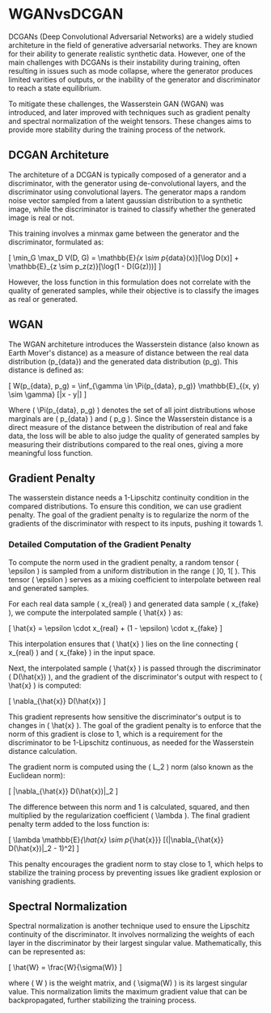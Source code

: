 # WGANvsDCGAN

DCGANs (Deep Convolutional Adversarial Networks) are a widely studied architeture in the field of generative adversarial networks. They are known for their ability to generate realistic synthetic data. However, one of the main challenges with DCGANs is their instability during training, often resulting in issues such as mode collapse, where the generator produces limited varities of outputs, or the inability of the generator and discriminator to reach a state equilibrium.

To mitigate these challenges, the Wasserstein GAN (WGAN) was introduced, and later improved with techniques such as gradient penalty and spectral normalization of the weight tensors. These changes aims to provide more stability during the training process of the network.

## DCGAN Architeture

The architeture of a DCGAN is typically composed of a generator and a discriminator, with the generator using de-convolutional layers, and the discriminator using convolutional layers. The generator maps a random noise vector sampled from a latent gaussian distribution to a synthetic image, while the discriminator is trained to classify whether the generated image is real or not.

This training involves a minmax game between the generator and the discriminator, formulated as:

\[ \min_G \max_D V(D, G) = \mathbb{E}_{x \sim p_{data}(x)}[\log D(x)] + \mathbb{E}_{z \sim p_z(z)}[\log(1 - D(G(z)))] \]

However, the loss function in this formulation does not correlate with the quality of generated samples, while their objective is to classify the images as real or generated.

## WGAN

The WGAN architeture introduces the Wasserstein distance (also known as Earth Mover's distance) as a measure of distance between the real data distribution \(p_{data}\) and the generated data distribution \(p_g\). This distance is defined as:

\[ W(p_{data}, p_g) = \inf_{\gamma \in \Pi(p_{data}, p_g)} \mathbb{E}_{(x, y) \sim \gamma} [\|x - y\|] \]


Where \( \Pi(p_{data}, p_g) \) denotes the set of all joint distributions whose marginals are \( p_{data} \) and \( p_g \). 
Since the Wasserstein distance is a direct measure of the distance between the distribution of real and fake data, the loss will be able to also judge the quality of generated samples by measuring their distributions compared to the real ones, giving a more meaningful loss function.

## Gradient Penalty 

The wasserstein distance needs a 1-Lipschitz continuity condition in the compared distributions. To ensure this condition, we can use gradient penalty. The goal of the gradient penalty is to regularize the norm of the gradients of the discriminator with respect to its inputs, pushing it towards 1.

### Detailed Computation of the Gradient Penalty

To compute the norm used in the gradient penalty, a random tensor \( \epsilon \) is sampled from a uniform distribution in the range \( ]0, 1[ \). This tensor \( \epsilon \) serves as a mixing coefficient to interpolate between real and generated samples.

For each real data sample \( x_{real} \) and generated data sample \( x_{fake} \), we compute the interpolated sample \( \hat{x} \) as:

\[ \hat{x} = \epsilon \cdot x_{real} + (1 - \epsilon) \cdot x_{fake} \]

This interpolation ensures that \( \hat{x} \) lies on the line connecting \( x_{real} \) and \( x_{fake} \) in the input space. 

Next, the interpolated sample \( \hat{x} \) is passed through the discriminator \( D(\hat{x}) \), and the gradient of the discriminator's output with respect to \( \hat{x} \) is computed:

\[ \nabla_{\hat{x}} D(\hat{x}) \]

This gradient represents how sensitive the discriminator's output is to changes in \( \hat{x} \). The goal of the gradient penalty is to enforce that the norm of this gradient is close to 1, which is a requirement for the discriminator to be 1-Lipschitz continuous, as needed for the Wasserstein distance calculation.

The gradient norm is computed using the \( L_2 \) norm (also known as the Euclidean norm):

\[ \|\nabla_{\hat{x}} D(\hat{x})\|_2 \]

The difference between this norm and 1 is calculated, squared, and then multiplied by the regularization coefficient \( \lambda \). The final gradient penalty term added to the loss function is:

\[ \lambda \mathbb{E}_{\hat{x} \sim p_{\hat{x}}} [(\|\nabla_{\hat{x}} D(\hat{x})\|_2 - 1)^2] \]

This penalty encourages the gradient norm to stay close to 1, which helps to stabilize the training process by preventing issues like gradient explosion or vanishing gradients. 

## Spectral Normalization

Spectral normalization is another technique used to ensure the Lipschitz continuity of the discriminator. It involves normalizing the weights of each layer in the discriminator by their largest singular value. Mathematically, this can be represented as:

\[ \hat{W} = \frac{W}{\sigma(W)} \]

where \( W \) is the weight matrix, and \( \sigma(W) \) is its largest singular value. This normalization limits the maximum gradient value that can be backpropagated, further stabilizing the training process.
